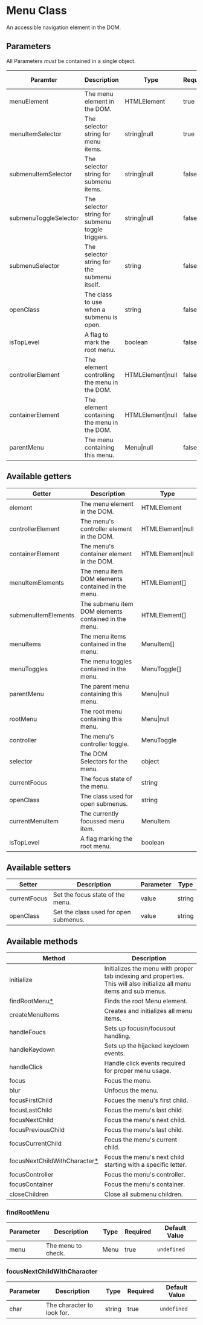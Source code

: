 # Menu Class

An accessible navigation element in the DOM.

## Parameters

All Parameters _must_ be contained in a single object.

| Paramter | Description | Type | Required | Default Value |
| --- | --- | --- | --- | --- |
| menuElement | The menu element in the DOM. | HTMLElement | true | `undefined`|
| menuItemSelector | The selector string for menu items. | string\|null | true | `undefined`|
| submenuItemSelector | The selector string for submenu items. | string\|null | false | `null`|
| submenuToggleSelector | The selector string for submenu toggle triggers. | string\|null | false | `null`|
| submenuSelector | The selector string for the submenu itself. | string | false | `null`|
| openClass | The class to use when a submenu is open. | string | false | `"show"`|
| isTopLevel | A flag to mark the root menu. | boolean | false | `true`|
| controllerElement | The element controlling the menu in the DOM. | HTMLElement\|null | false | `null`|
| containerElement | The element containing the menu in the DOM. | HTMLElement\|null | false | `null`|
| parentMenu | The menu containing this menu. | Menu\|null | false | `null`|

## Available getters

| Getter |  Description | Type |
| --- | --- | --- |
| element | The menu element in the DOM. | HTMLElement |
| controllerElement | The menu's controller element in the DOM. | HTMLElement\|null |
| containerElement | The menu's container element in the DOM. | HTMLElement\|null |
| menuItemElements | The menu item DOM elements contained in the menu. | HTMLElement[] |
| submenuItemElements | The submenu item DOM elements contained in the menu. | HTMLElement[] |
| menuItems | The menu items contained in the menu. | MenuItem[] |
| menuToggles | The menu toggles contained in the menu. | MenuToggle[] |
| parentMenu | The parent menu containing this menu. | Menu\|null |
| rootMenu | The root menu containing this menu. | Menu\|null |
| controller | The menu's controller toggle. | MenuToggle |
| selector | The DOM Selectors for the menu. | object |
| currentFocus | The focus state of the menu. | string |
| openClass | The class used for open submenus. | string |
| currentMenuItem | The currently focussed menu item. | MenuItem |
| isTopLevel | A flag marking the root menu. | boolean |

## Available setters

| Setter | Description | Parameter | Type |
| --- | --- | --- | --- |
| currentFocus | Set the focus state of the menu. | value | string |
| openClass | Set the class used for open submenus. | value | string |

## Available methods

| Method | Description |
| --- | --- |
| initialize | Initializes the menu with proper tab indexing and properties. This will also initialize all menu items and sub menus. |
| findRootMenu[*](#findrootmenu) | Finds the root Menu element. |
| createMenuItems | Creates and initializes all menu items. |
| handleFoucs | Sets up focusin/focusout handling. |
| handleKeydown | Sets up the hijacked keydown events. |
| handleClick | Handle click events required for proper menu usage. |
| focus | Focus the menu. |
| blur | Unfocus the menu. |
| focusFirstChild | Focues the menu's first child. |
| focusLastChild | Focus the menu's last child. |
| focusNextChild | Focus the menu's next child. |
| focusPreviousChild | Focus the menu's last child. |
| focusCurrentChild | Focus the menu's current child. |
| focusNextChildWithCharacter[*](#focusnextchildwithcharacter) | Focus the menu's next child starting with a specific letter. |
| focusController | Focus the menu's controller. |
| focusContainer | Focus the menu's container. |
| closeChildren | Close all submenu children. |

### findRootMenu

| Parameter | Description | Type | Required | Default Value |
| --- | --- | --- | --- | --- |
| menu | The menu to check. | Menu | true | `undefined` |

### focusNextChildWithCharacter

| Parameter | Description | Type | Required | Default Value |
| --- | --- | --- | --- | --- |
| char | The character to look for. | string | true | `undefined` |
